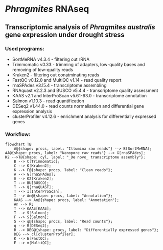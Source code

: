# _Phragmites_ RNAseq
## Transcriptomic analysis of _Phragmites australis_ gene expression under drought stress

### Used programs:

* SortMeRNA v4.3.4 - filtering out rRNA
* Trimmomatic v0.33 - trimming of adapters, low-quality bases and removing of low-quality reads
* Kraken2 - filtering out conatminating reads
* FastQC v0.12.0 and MultiQC v1.14 - read quality report
* rnaSPAdes v3.15.4  - transcriptome assembling
* RNAquast v2.2.3 and BUSCO v5.4.4 - transcriptome quality assessment
* KAAS v2.1 and InterProScan v5.61-93.0 - transcriptome annotation
* Salmon v1.10.3 - read quantification
* DESeq2 v1.44.0 - read counts normalisation and differential gene expression analysis
* clusterProfiler v4.12.6 - enrichment analysis for differentially expressed genes

### Workflow:
```mermaid
flowchart TB
    A@{shape: procs, label: "Illumina raw reads"} --> B[SortMeRNA];
AA@{shape: procs, label: "Nanopore raw reads"} --> G[rnaSPAdes];
K2 -->T@{shape: cyl, label: "_De novo_ transcriptome assembly"};
    B --> C[Trimmomatic];
    C --> K[Kraken2];
    K --> F@{shape: procs, label: "Clean reads"};
    A --> G[rnaSPAdes];
    G --> K2[Kraken2];
    T --> BU[BUSCO];
    T --> Q[rnaQUAST];
    T --> I[InterProScan];
    I --> An@{shape: procs, label: "Annotation"};
    KAAS --> An@{shape: procs, label: "Annotation"};
    An --> R;
    T --> KAAS[KAAS];  
    T --> S[Salmon];
    F --> S[Salmon];
    S --> q@{shape: procs, label: "Read counts"};
    q --> R[DESeq2];
    R --> DEG@{shape: procs, label: "Differentially expressed genes"};
    DEG --> cl[clusterProfiler];
    K --> E[FastQC];
    E --> m[MultiQC];
```
